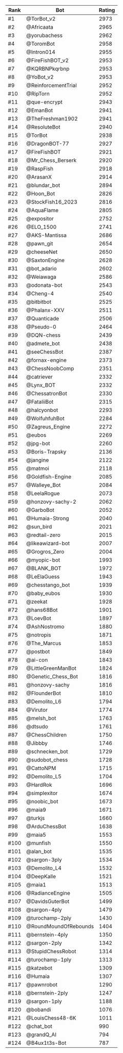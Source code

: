 Rank|Bot|Rating
---|---|---
#1|@TorBot_v2|2973
#2|@Africaata|2965
#3|@yorubachess|2962
#4|@ToromBot|2958
#5|@Intron014|2955
#6|@FireFishBOT_v2|2953
#7|@KQRBNPkqrbnp|2953
#8|@YoBot_v2|2953
#9|@ReinforcementTrial|2952
#10|@RipTorn|2952
#11|@que-encrypt|2943
#12|@EmanBot|2941
#13|@TheFreshman1902|2941
#14|@ResoluteBot|2940
#15|@TorBot|2938
#16|@DragonBOT-77|2927
#17|@FireFishBOT|2921
#18|@Mr_Chess_Berserk|2920
#19|@RaspFish|2918
#20|@ArasanX|2914
#21|@blundar_bot|2894
#22|@Hoon_Bot|2826
#23|@StockFish16_2023|2816
#24|@AquaFlame|2805
#25|@expositor|2752
#26|@ELO_1500|2741
#27|@AKS-Mantissa|2686
#28|@pawn_git|2654
#29|@cheeseNet|2650
#30|@SaxtonEngine|2628
#31|@bot_adario|2602
#32|@Weiawaga|2586
#33|@odonata-bot|2543
#34|@Cheng-4|2540
#35|@bitbitbot|2525
#36|@Phalanx-XXV|2511
#37|@Quanticade|2506
#38|@Pseudo-0|2464
#39|@DQN-chess|2439
#40|@admete_bot|2438
#41|@seeChessBot|2387
#42|@fornax-engine|2373
#43|@ChessNoobComp|2351
#44|@catriever|2332
#45|@Lynx_BOT|2332
#46|@ChessatronBot|2330
#47|@FataliiBot|2315
#48|@halcyonbot|2293
#49|@WolfuhfuhBot|2284
#50|@Zagreus_Engine|2272
#51|@eubos|2269
#52|@jpg-bot|2260
#53|@Boris-Trapsky|2136
#54|@jangine|2122
#55|@matmoi|2118
#56|@Goldfish-Engine|2085
#57|@Walleye_Bot|2084
#58|@LeelaRogue|2073
#59|@honzovy-sachy-2|2062
#60|@GarboBot|2052
#61|@Humaia-Strong|2040
#62|@sun_bird|2021
#63|@redtail-zero|2015
#64|@likeawizard-bot|2007
#65|@Grogros_Zero|2004
#66|@myopic-bot|1993
#67|@BLANK_BOT|1972
#68|@LeElaGuess|1943
#69|@chesstango_bot|1939
#70|@baby_eubos|1930
#71|@zeekat|1928
#72|@hans68Bot|1901
#73|@LoevBot|1897
#74|@AshNostromo|1880
#75|@notropis|1871
#76|@The_Marcus|1853
#77|@postbot|1849
#78|@ai-con|1843
#79|@LittleGreenManBot|1824
#80|@Genetic_Chess_Bot|1816
#81|@honzovy-sachy|1816
#82|@FlounderBot|1810
#83|@Demolito_L6|1794
#84|@Virutor|1774
#85|@melsh_bot|1763
#86|@dtsudo|1761
#87|@ChessChildren|1750
#88|@Jibbby|1746
#89|@schnecken_bot|1729
#90|@sudobot_chess|1728
#91|@CattoNPM|1715
#92|@Demolito_L5|1704
#93|@HardRok|1696
#94|@simplexitor|1674
#95|@noobic_bot|1673
#96|@maia9|1671
#97|@turkjs|1660
#98|@ArduChessBot|1638
#99|@maia5|1553
#100|@munfish|1550
#101|@alan_bot|1535
#102|@sargon-3ply|1534
#103|@Demolito_L4|1532
#104|@DeepKalle|1521
#105|@maia1|1513
#106|@RadianceEngine|1505
#107|@DavidsGuterBot|1499
#108|@sargon-4ply|1479
#109|@turochamp-2ply|1430
#110|@RoundMoundOfRebounds|1404
#111|@bernstein-4ply|1350
#112|@sargon-2ply|1342
#113|@StupidChessRobot|1314
#114|@turochamp-1ply|1313
#115|@katzebot|1309
#116|@Humaia|1307
#117|@pawnrobot|1290
#118|@bernstein-2ply|1247
#119|@sargon-1ply|1188
#120|@bobandi|1076
#121|@LouisChess48-6K|1011
#122|@chat_bot|990
#123|@grandQ_AI|794
#124|@B4ux1t3s-Bot|787
